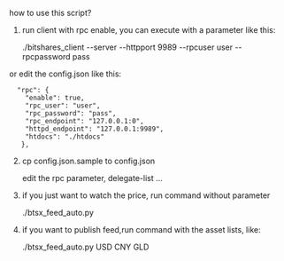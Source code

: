 how to use this script?

1. run client with rpc enable, you can execute with a parameter like this:

      ./bitshares_client  --server --httpport 9989 --rpcuser user --rpcpassword pass

  or edit the config.json  like this:

      "rpc": {
        "enable": true,
        "rpc_user": "user",
        "rpc_password": "pass",
        "rpc_endpoint": "127.0.0.1:0",
        "httpd_endpoint": "127.0.0.1:9989",
        "htdocs": "./htdocs"
       },

2. cp config.json.sample to config.json

    edit the rpc parameter, delegate-list ...

3. if you just want to watch the price, run command without parameter

    ./btsx_feed_auto.py 

4. if you want to publish feed,run command with the asset lists, like:

   ./btsx_feed_auto.py USD CNY GLD

